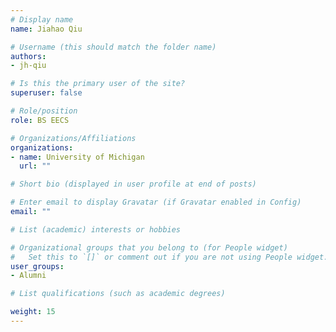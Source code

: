 ```yaml
---
# Display name
name: Jiahao Qiu

# Username (this should match the folder name)
authors: 
- jh-qiu

# Is this the primary user of the site?
superuser: false

# Role/position
role: BS EECS

# Organizations/Affiliations
organizations:
- name: University of Michigan
  url: ""

# Short bio (displayed in user profile at end of posts)

# Enter email to display Gravatar (if Gravatar enabled in Config)
email: ""

# List (academic) interests or hobbies

# Organizational groups that you belong to (for People widget)
#   Set this to `[]` or comment out if you are not using People widget.
user_groups: 
- Alumni

# List qualifications (such as academic degrees)

weight: 15
---
```

